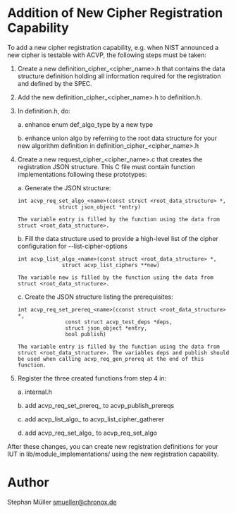 # Addition of New Cipher Registration Capability

To add a new cipher registration capability, e.g. when NIST announced a new
cipher is testable with ACVP, the following steps must be taken:

1. Create a new definition_cipher_<cipher_name>.h that contains the data
   structure definition holding all information required for the registration
   and defined by the SPEC.

2. Add the new definition_cipher_<cipher_name>.h to definition.h.

3. In definition.h, do:

	a. enhance enum def_algo_type by a new type

	b. enhance union algo by referring to the root data structure for your
	   new algorithm definition in definition_cipher_<cipher_name>.h

4. Create a new request_cipher_<cipher_name>.c that creates the registration
   JSON structure. This C file must contain function implementations following these prototypes:

	a. Generate the JSON structure:

	   int acvp_req_set_algo_<name>(const struct <root_data_structure> *,
					struct json_object *entry)

	   The variable entry is filled by the function using the data from
	   struct <root_data_structure>.

	b. Fill the data structure used to provide a high-level list of
	   the cipher configuration for --list-cipher-options

	   int acvp_list_algo_<name>(const struct <root_data_structure> *,
				     struct acvp_list_ciphers **new)

	   The variable new is filled by the function using the data from
	   struct <root_data_structure>.

	c. Create the JSON structure listing the prerequisites:

	   int acvp_req_set_prereq_<name>(cconst struct <root_data_structure> *,
					  const struct acvp_test_deps *deps,
					  struct json_object *entry,
					  bool publish)

	   The variable entry is filled by the function using the data from
	   struct <root_data_structure>. The variables deps and publish should
	   be used when calling acvp_req_gen_prereq at the end of this function.

5. Register the three created functions from step 4 in:

	a. internal.h

	b. add acvp_req_set_prereq_<name> to acvp_publish_prereqs

	c. add acvp_list_algo_<name> to acvp_list_cipher_gatherer

	d. add acvp_req_set_algo_<name> to acvp_req_set_algo

After these changes, you can create new registration definitions for your
IUT in lib/module_implementations/ using the new registration capability.

# Author

Stephan Müller <smueller@chronox.de>